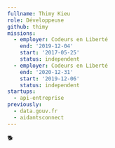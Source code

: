 ```yaml
---
fullname: Thimy Kieu
role: Développeuse
github: thimy
missions:
  - employer: Codeurs en Liberté
    end: '2019-12-04'
    start: '2017-05-25'
    status: independent
  - employer: Codeurs en Liberté
    end: '2020-12-31'
    start: '2019-12-06'
    status: independent
startups:
  - api-entreprise
previously:
  - data.gouv.fr
  - aidantsconnect
---
```

🐕
